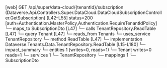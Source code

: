 [web] GET /api/super/data-cloud/{tenantId}/subscription  (Dataverse.Api.Controllers.Super.DataCloud.DataCloudSubscriptionController.GetSubscription)  [L42–L55] status=200 [auth=Authentication.MasterPolicy,Authentication.RequireTenantIdPolicy]
  └─ maps_to SubscriptionDto [L47]
  └─ calls TenantRepository.ReadTable [L47]
  └─ query Tenant [L47]
    └─ reads_from Tenants
  └─ uses_service TenantRepository
    └─ method ReadTable [L47]
      └─ implementation Dataverse.Tenants.Data.TenantRepository.ReadTable [L15-L180]
  └─ impact_summary
    └─ entities 1 (writes=0, reads=1)
      └─ Tenant writes=0 reads=1
    └─ services 1
      └─ TenantRepository
    └─ mappings 1
      └─ SubscriptionDto

